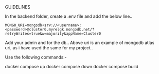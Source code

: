 GUIDELINES

In the backend folder, create a .env file and add the below line..

    MONGO_URI=mongodb+srv://<username>:<password>@cluster0.myrelgk.mongodb.net/?retryWrites=true&w=majority&appName=Cluster0


Add your admin <username> and <password> for the db..
Above uri is an example of mongodb atlas uri, as i have used the same for my project..


Use the following commands:-

docker compose up
docker compose down
docker compose build

